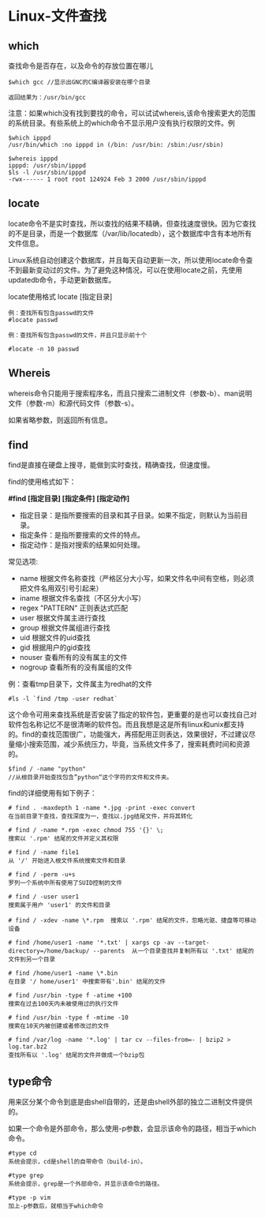 # Linux-文件查找

## which

查找命令是否存在，以及命令的存放位置在哪儿

```
$which gcc //显示出GNC的C编译器安装在哪个目录

返回结果为：/usr/bin/gcc
```

注意：如果which没有找到要找的命令，可以试试whereis,该命令搜索更大的范围的系统目录。有些系统上的which命令不显示用户没有执行权限的文件。例

```
$which ipppd
/usr/bin/which :no ipppd in (/bin: /usr/bin: /sbin:/usr/sbin)

$whereis ipppd
ipppd: /usr/sbin/ipppd
$ls -l /usr/sbin/ipppd
-rwx------ 1 root root 124924 Feb 3 2000 /usr/sbin/ipppd
```

## locate
locate命令不是实时查找，所以查找的结果不精确，但查找速度很快。因为它查找的不是目录，而是一个数据库（/var/lib/locatedb），这个数据库中含有本地所有文件信息。

Linux系统自动创建这个数据库，并且每天自动更新一次，所以使用locate命令查不到最新变动过的文件。为了避免这种情况，可以在使用locate之前，先使用updatedb命令，手动更新数据库。

locate使用格式
locate [指定目录]

```
例：查找所有包含passwd的文件
#locate passwd

例：查找所有包含passwd的文件，并且只显示前十个
```

```
#locate -n 10 passwd
```

## Whereis
whereis命令只能用于搜索程序名，而且只搜索二进制文件（参数-b）、man说明文件（参数-m）和源代码文件（参数-s）。

如果省略参数，则返回所有信息。

## find
find是直接在硬盘上搜寻，能做到实时查找，精确查找，但速度慢。

find的使用格式如下：

**#find [指定目录] [指定条件] [指定动作]**
- 指定目录：是指所要搜索的目录和其子目录。如果不指定，则默认为当前目录。
- 指定条件：是指所要搜索的文件的特点。
- 指定动作：是指对搜索的结果如何处理。

常见选项:
- name  根据文件名称查找（严格区分大小写，如果文件名中间有空格，则必须把文件名用双引号引起来）
- iname  根据文件名查找（不区分大小写）
- regex "PATTERN" 正则表达式匹配
- user  根据文件属主进行查找
- group  根据文件属组进行查找
- uid  根据文件的uid查找
- gid   根据用户的gid查找
- nouser  查看所有的没有属主的文件
- nogroup   查看所有的没有属组的文件

例：查看tmp目录下，文件属主为redhat的文件

```
#ls -l `find /tmp -user redhat`
```

这个命令可用来查找系统是否安装了指定的软件包，更重要的是也可以查找自己对软件包名称记忆不是很清晰的软件包。而且我想是这是所有linux和unix都支持的。find的查找范围很广，功能强大，再搭配用正则表达，效果很好，不过建议尽量缩小搜索范围，减少系统压力，毕竟，当系统文件多了，搜索耗费时间和资源的。

```
$find / -name "python" 
//从根目录开始查找包含”python“这个字符的文件和文件夹。
```

find的详细使用有如下例子：
```
# find . -maxdepth 1 -name *.jpg -print -exec convert  
在当前目录下查找，查找深度为一，查找以.jpg结尾文件，并将其转化

# find / -name *.rpm -exec chmod 755 '{}' \;  
搜索以 '.rpm' 结尾的文件并定义其权限

# find / -name file1  
从 '/' 开始进入根文件系统搜索文件和目录

# find / -perm -u+s  
罗列一个系统中所有使用了SUID控制的文件

# find / -user user1  
搜索属于用户 'user1' 的文件和目录

# find / -xdev -name \*.rpm  搜索以 '.rpm' 结尾的文件，忽略光驱、捷盘等可移动设备

# find /home/user1 -name '*.txt' | xargs cp -av --target-directory=/home/backup/ --parents  从一个目录查找并复制所有以 '.txt' 结尾的文件到另一个目录

# find /home/user1 -name \*.bin  
在目录 '/ home/user1' 中搜索带有'.bin' 结尾的文件

# find /usr/bin -type f -atime +100  
搜索在过去100天内未被使用过的执行文件

# find /usr/bin -type f -mtime -10  
搜索在10天内被创建或者修改过的文件

# find /var/log -name '*.log' | tar cv --files-from=- | bzip2 > log.tar.bz2  
查找所有以 '.log' 结尾的文件并做成一个bzip包
```

## type命令
用来区分某个命令到底是由shell自带的，还是由shell外部的独立二进制文件提供的。

如果一个命令是外部命令，那么使用-p参数，会显示该命令的路径，相当于which命令。

```
#type cd
系统会提示，cd是shell的自带命令（build-in）。

#type grep
系统会提示，grep是一个外部命令，并显示该命令的路径。

#type -p vim
加上-p参数后，就相当于which命令

```